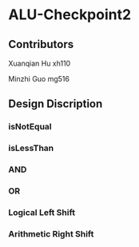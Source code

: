 # ALU-Checkpoint2
## Contributors
Xuanqian Hu xh110

Minzhi Guo mg516
## Design Discription
### isNotEqual
### isLessThan
### AND
### OR
### Logical Left Shift
### Arithmetic Right Shift
